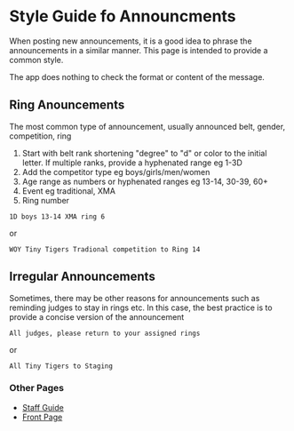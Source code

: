 # Style Guide fo Announcments

When posting new announcements, it is a good idea to phrase the announcements in a similar manner.  This page is intended to provide a common style.

The app does nothing to check the format or content of the message.

## Ring Anouncements

The most common type of announcement, usually announced belt, gender, competition, ring

1. Start with belt rank shortening "degree" to "d" or color to the initial letter.  If multiple ranks, provide a hyphenated range eg 1-3D 
1. Add the competitor type eg boys/girls/men/women
1. Age range as numbers or hyphenated ranges eg 13-14, 30-39, 60+
1. Event eg traditional, XMA
1. Ring number

```
1D boys 13-14 XMA ring 6
```

or 

```
WOY Tiny Tigers Tradional competition to Ring 14
```

## Irregular Announcements

Sometimes, there may be other reasons for announcements such as reminding judges to stay in rings etc.  In this case, the best practice is to provide a concise version of the announcement

```
All judges, please return to your assigned rings
```

or 

```
All Tiny Tigers to Staging
```


### Other Pages

- [ Staff Guide](./staff.md)
- [ Front Page ](./index.md)